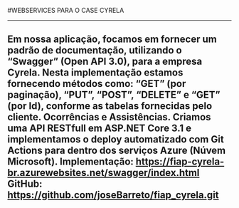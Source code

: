 #WEBSERVICES PARA O CASE CYRELA

--------------------------------------------------------------------------
Em nossa aplicação, focamos em fornecer um padrão de documentação,
utilizando o “Swagger” (Open API 3.0), para a empresa Cyrela.
Nesta implementação estamos fornecendo métodos como: “GET” (por
paginação), “PUT”, “POST”, “DELETE” e “GET” (por Id), conforme as tabelas
fornecidas pelo cliente. Ocorrências e Assistências.
Criamos uma API RESTfull em ASP.NET Core 3.1 e implementamos o deploy
automatizado com Git Actions para dentro dos serviços Azure (Núvem
Microsoft).
Implementação: https://fiap-cyrela-br.azurewebsites.net/swagger/index.html
GitHub: https://github.com/joseBarreto/fiap_cyrela.git
--------------------------------------------------------------------------
